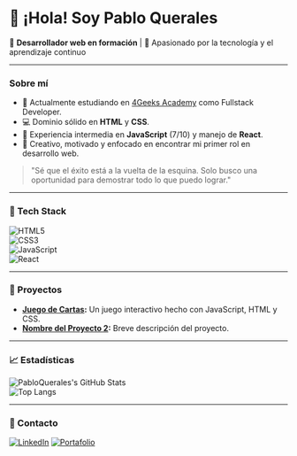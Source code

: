 # 👋 ¡Hola! Soy Pablo Querales

🎯 **Desarrollador web en formación** | 🚀 Apasionado por la tecnología y el aprendizaje continuo

---

### Sobre mí  
- 🌱 Actualmente estudiando en [4Geeks Academy](https://4geeksacademy.com/) como Fullstack Developer.  
- 💻 Dominio sólido en **HTML** y **CSS**.  
- 🌟 Experiencia intermedia en **JavaScript** (7/10) y manejo de **React**.  
- 🎨 Creativo, motivado y enfocado en encontrar mi primer rol en desarrollo web.  

> "Sé que el éxito está a la vuelta de la esquina. Solo busco una oportunidad para demostrar todo lo que puedo lograr."

---

### 🚀 Tech Stack  
![HTML5](https://img.shields.io/badge/-HTML5-E34F26?logo=html5&logoColor=white&style=flat-square)  
![CSS3](https://img.shields.io/badge/-CSS3-1572B6?logo=css3&logoColor=white&style=flat-square)  
![JavaScript](https://img.shields.io/badge/-JavaScript-F7DF1E?logo=javascript&logoColor=black&style=flat-square)  
![React](https://img.shields.io/badge/-React-61DAFB?logo=react&logoColor=black&style=flat-square)  

---

### 📂 Proyectos  
- **[Juego de Cartas](#):** Un juego interactivo hecho con JavaScript, HTML y CSS.  
- **[Nombre del Proyecto 2](#):** Breve descripción del proyecto.  

---

### 📈 Estadísticas  
![PabloQuerales's GitHub Stats](https://github-readme-stats.vercel.app/api?username=PabloQuerales&show_icons=true&theme=radical)  
![Top Langs](https://github-readme-stats.vercel.app/api/top-langs/?username=PabloQuerales&layout=compact&theme=radical)

---

### 🤝 Contacto  
[![LinkedIn](https://img.shields.io/badge/-LinkedIn-0A66C2?logo=linkedin&logoColor=white&style=flat-square)]([https://linkedin.com/in/tuperfil](https://www.linkedin.com/in/pablo-querales-padilla-ab4950139/))  
[![Portafolio](https://img.shields.io/badge/-Portafolio-FF5722?logo=web&logoColor=white&style=flat-square)](https://pabloquerales.github.io/Portafolio/)  
